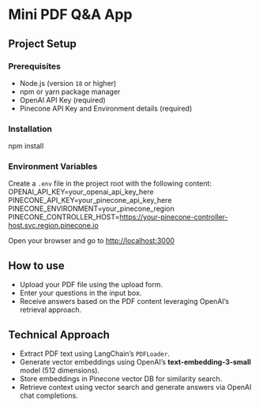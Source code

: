 # Mini PDF Q&A App

##  Project Setup

### Prerequisites

- Node.js (version `18` or higher)
- npm or yarn package manager
- OpenAI API Key (required)
- Pinecone API Key and Environment details (required)

### Installation
npm install

### Environment Variables

Create a `.env` file in the project root with the following content:
OPENAI_API_KEY=your_openai_api_key_here
PINECONE_API_KEY=your_pinecone_api_key_here
PINECONE_ENVIRONMENT=your_pinecone_region 
PINECONE_CONTROLLER_HOST=https://your-pinecone-controller-host.svc.region.pinecone.io

Open your browser and go to [http://localhost:3000](http://localhost:3000)


##  How to use

- Upload your PDF file using the upload form.
- Enter your questions in the input box.
- Receive answers based on the PDF content leveraging OpenAI’s retrieval approach.



##  Technical Approach

- Extract PDF text using LangChain’s `PDFLoader`.
- Generate vector embeddings using OpenAI’s **text-embedding-3-small** model (512 dimensions).
- Store embeddings in Pinecone vector DB for similarity search.
- Retrieve context using vector search and generate answers via OpenAI chat completions.







